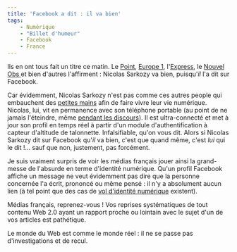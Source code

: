 ```yaml
---
title: 'Facebook a dit : il va bien'
tags:
    - Numérique
    - "Billet d'humeur"
    - Facebook
    - France
---
```


Ils en ont tous fait un titre ce matin. Le
[Point](http://www.lepoint.fr/actualites-politique/2009-07-29/sarkozy-assure-qu-il-va-tres-bien-sur-facebook/917/0/365173),
[Europe 1](http://www.europe1.fr/actus),
l'[Express](http://www.lexpress.fr/actualite/depeches/), le
[Nouvel Obs ](http://tempsreel.nouvelobs.com/politique/20090729.OBS5783/nicolas-sarkozy-ma-sante-est-bonne-mais-il-faut-que-je-me-repose.html)et
bien d'autres l'affirment : Nicolas Sarkozy va bien, puisqu'_il_ l'a dit sur
Facebook.

Car évidemment, Nicolas Sarkozy n'est pas comme ces autres people qui embauchent
des [petites mains](/notes/2008-03-bienvenue-au-nouveau-lecteur-des-blogs/) afin
de faire vivre leur vie numérique. Nicolas, lui, vit en permanence avec son
téléphone portable (au point de ne jamais l'éteindre, même
[pendant les discours](http://www.dailymotion.com/video/x3ebmm_le-portable-de-nicolas-sarkozy)).
Il est ultra-connecté et met à jour son profil en temps réel à partir d'un
module d'authentification à capteur d'altitude de talonnette. Infalsifiable,
qu'on vous dit. Alors si Nicolas Sarkozy dit sur Facebook qu'_il_ va bien, c'est
que quand même, c'est _lui_ qui le dit !… sauf que non, justement, pas
forcément.

Je suis vraiment surpris de voir les médias français jouer ainsi la grand-messe
de l'absurde en terme d'identité numérique. Qu'un profil Facebook affiche un
message ne veut évidemment pas dire que la personne concernée l'a écrit,
prononcé ou même pensé : il n'y a absolument aucun lien (à tel point que des cas
de
[vol d'identité numérique](http://www.zdnet.fr/actualites/les-internautes-anglophones-davantage-victimes-de-vol-d-identite-39384348.htm)
existent).

Médias français, reprenez-vous ! Vos reprises systématiques de tout contenu Web
2.0 ayant un rapport proche ou lointain avec le sujet d'un de vos articles est
pathétique.

Le monde du Web est comme le monde réel : il ne se passe pas d'investigations et
de recul.
